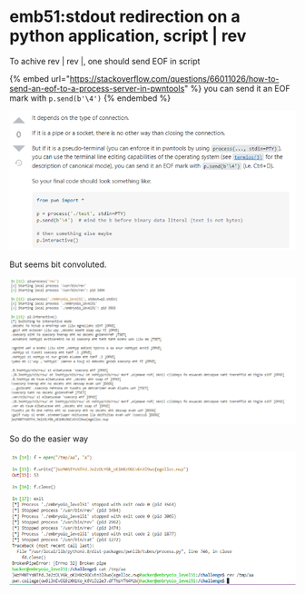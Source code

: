 # emb51:stdout redirection on a python application, script | rev

To achive rev | rev |, one should send EOF in script

{% embed url="https://stackoverflow.com/questions/66011026/how-to-send-an-eof-to-a-process-server-in-pwntools" %}
&#x20;you can send it an EOF mark with `p.send(b'\4')`
{% endembed %}

![](<../.gitbook/assets/image (23) (1) (1).png>)

But seems bit convoluted.

![](<../.gitbook/assets/image (45) (1).png>)

So do the easier way

![](<../.gitbook/assets/image (142) (1) (1).png>)
